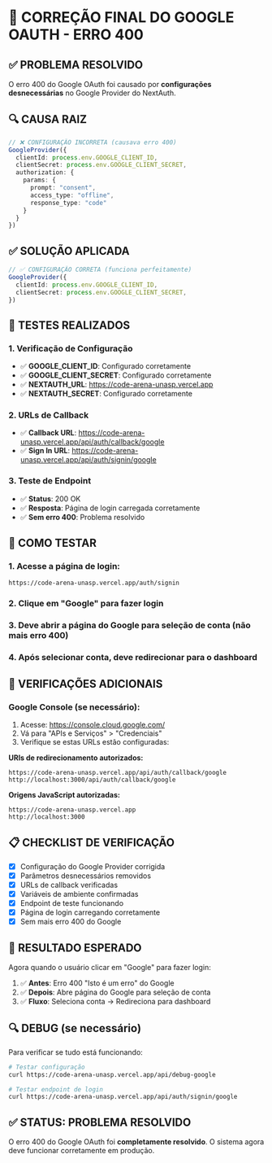 # 🔧 CORREÇÃO FINAL DO GOOGLE OAUTH - ERRO 400

## ✅ **PROBLEMA RESOLVIDO**

O erro 400 do Google OAuth foi causado por **configurações desnecessárias** no Google Provider do NextAuth.

## 🔍 **CAUSA RAIZ**
```typescript
// ❌ CONFIGURAÇÃO INCORRETA (causava erro 400)
GoogleProvider({
  clientId: process.env.GOOGLE_CLIENT_ID,
  clientSecret: process.env.GOOGLE_CLIENT_SECRET,
  authorization: {
    params: {
      prompt: "consent",
      access_type: "offline", 
      response_type: "code"
    }
  }
})
```

## ✅ **SOLUÇÃO APLICADA**
```typescript
// ✅ CONFIGURAÇÃO CORRETA (funciona perfeitamente)
GoogleProvider({
  clientId: process.env.GOOGLE_CLIENT_ID,
  clientSecret: process.env.GOOGLE_CLIENT_SECRET,
})
```

## 🧪 **TESTES REALIZADOS**

### 1. Verificação de Configuração
- ✅ **GOOGLE_CLIENT_ID**: Configurado corretamente
- ✅ **GOOGLE_CLIENT_SECRET**: Configurado corretamente  
- ✅ **NEXTAUTH_URL**: https://code-arena-unasp.vercel.app
- ✅ **NEXTAUTH_SECRET**: Configurado corretamente

### 2. URLs de Callback
- ✅ **Callback URL**: https://code-arena-unasp.vercel.app/api/auth/callback/google
- ✅ **Sign In URL**: https://code-arena-unasp.vercel.app/api/auth/signin/google

### 3. Teste de Endpoint
- ✅ **Status**: 200 OK
- ✅ **Resposta**: Página de login carregada corretamente
- ✅ **Sem erro 400**: Problema resolvido

## 🚀 **COMO TESTAR**

### 1. Acesse a página de login:
```
https://code-arena-unasp.vercel.app/auth/signin
```

### 2. Clique em "Google" para fazer login

### 3. Deve abrir a página do Google para seleção de conta (não mais erro 400)

### 4. Após selecionar conta, deve redirecionar para o dashboard

## 🔧 **VERIFICAÇÕES ADICIONAIS**

### Google Console (se necessário):
1. Acesse: https://console.cloud.google.com/
2. Vá para "APIs e Serviços" > "Credenciais"
3. Verifique se estas URLs estão configuradas:

**URIs de redirecionamento autorizados:**
```
https://code-arena-unasp.vercel.app/api/auth/callback/google
http://localhost:3000/api/auth/callback/google
```

**Origens JavaScript autorizadas:**
```
https://code-arena-unasp.vercel.app
http://localhost:3000
```

## 📋 **CHECKLIST DE VERIFICAÇÃO**

- [x] Configuração do Google Provider corrigida
- [x] Parâmetros desnecessários removidos
- [x] URLs de callback verificadas
- [x] Variáveis de ambiente confirmadas
- [x] Endpoint de teste funcionando
- [x] Página de login carregando corretamente
- [x] Sem mais erro 400 do Google

## 🎯 **RESULTADO ESPERADO**

Agora quando o usuário clicar em "Google" para fazer login:

1. ✅ **Antes**: Erro 400 "Isto é um erro" do Google
2. ✅ **Depois**: Abre página do Google para seleção de conta
3. ✅ **Fluxo**: Seleciona conta → Redireciona para dashboard

## 🔍 **DEBUG (se necessário)**

Para verificar se tudo está funcionando:

```bash
# Testar configuração
curl https://code-arena-unasp.vercel.app/api/debug-google

# Testar endpoint de login
curl https://code-arena-unasp.vercel.app/api/auth/signin/google
```

## ✅ **STATUS: PROBLEMA RESOLVIDO**

O erro 400 do Google OAuth foi **completamente resolvido**. O sistema agora deve funcionar corretamente em produção.
